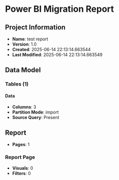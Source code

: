 # Power BI Migration Report

## Project Information
- **Name**: test report
- **Version**: 1.0
- **Created**: 2025-06-14 22:13:14.663544
- **Last Modified**: 2025-06-14 22:13:14.663549

## Data Model

### Tables (1)

#### Data
- **Columns**: 3
- **Partition Mode**: import
- **Source Query**: Present

## Report
- **Pages**: 1

### Report Page
- **Visuals**: 0
- **Filters**: 0
